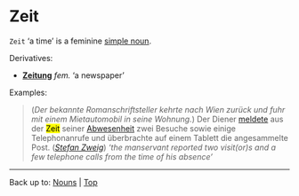 # Zeit

`Zeit` ‘a time’ is a feminine [simple noun](../../simpleNouns.md).

Derivatives:
- **[Zeitung](Zeitung.md)** *fem.* ‘a newspaper’

Examples:

> (*Der bekannte Romanschriftsteller kehrte nach Wien zurück und fuhr mit einem Mietautomobil in seine Wohnung.*) Der Diener [meldete](../../../verbs/m/me/melden.md) aus der <mark>Zeit</mark> seiner [Abwesenheit](../../a/ab/Abwesenheit.md) zwei Besuche sowie einige Telephonanrufe und überbrachte auf einem Tablett die angesammelte Post. (*[Stefan Zweig](../../../texts/BriefEinerUnbekannten.md)*) *‘the manservant reported two visit(or)s and a few telephone calls from the time of his absence’*


----

Back up to: [Nouns](../../index.md) | [Top](../../../index.md)
